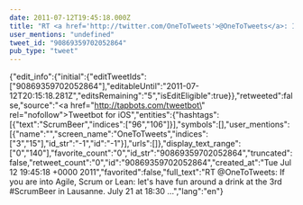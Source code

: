 ```yaml
---
date: 2011-07-12T19:45:18.000Z
title: "RT <a href='http://twitter.com/OneToTweets'>@OneToTweets</a>: If you are into Agile, Scrum or Lean: let's have fun around a drink at the 3rd #ScrumBeer in Lausanne. July 21 at 18:30 ...″"
user_mentions: "undefined"
tweet_id: "90869359702052864"
pub_type: "tweet"
---
```

{"edit_info":{"initial":{"editTweetIds":["90869359702052864"],"editableUntil":"2011-07-12T20:15:18.281Z","editsRemaining":"5","isEditEligible":true}},"retweeted":false,"source":"<a href=\"http://tapbots.com/tweetbot\" rel=\"nofollow\">Tweetbot for iOS</a>","entities":{"hashtags":[{"text":"ScrumBeer","indices":["96","106"]}],"symbols":[],"user_mentions":[{"name":"","screen_name":"OneToTweets","indices":["3","15"],"id_str":"-1","id":"-1"}],"urls":[]},"display_text_range":["0","140"],"favorite_count":"0","id_str":"90869359702052864","truncated":false,"retweet_count":"0","id":"90869359702052864","created_at":"Tue Jul 12 19:45:18 +0000 2011","favorited":false,"full_text":"RT @OneToTweets: If you are into Agile, Scrum or Lean: let's have fun around a drink at the 3rd #ScrumBeer in Lausanne. July 21 at 18:30 ...","lang":"en"}
